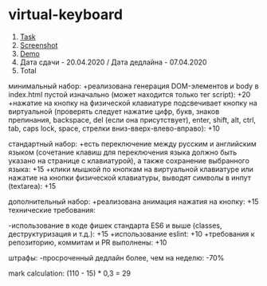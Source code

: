 # virtual-keyboard
1. [Task](https://github.com/rolling-scopes-school/tasks/blob/master/tasks/codejam-virtual-keyboard.md)
2. [Screenshot](https://imgur.com/a/5WVJulb)
3. [Demo](https://alekchaik.github.io/codejam-virtual-keyboard/)
4. Дата сдачи - 20.04.2020 / Дата дедлайна - 07.04.2020
5. Total

минимальный набор:
+реализована генерация DOM-элементов и body в index.html пустой изначально (может находится только тег script): +20
+нажатие на кнопку на физической клавиатуре подсвечивает кнопку на виртуальной (проверять следует нажатие цифр, букв, знаков препинания, backspace, del (если она присутствует), enter, shift, alt, ctrl, tab, caps lock, space, стрелки вниз-вверх-влево-вправо): +10

стандартный набор:
+есть переключение между русским и английским языком (сочетание клавиш для переключения языка должно быть указано на странице с клавиатурой), а также сохранение выбранного языка: +15
+клики мышкой по кнопкам на виртуальной клавиатуре или нажатие на кнопки физической клавиатуры, выводят символы в инпут (textarea): +15

дополнительный набор:
+реализована анимация нажатия на кнопку: +15
технические требования:

-использование в коде фишек стандарта ES6 и выше (classes, деструктуризация и т.д.): +15
+использование eslint: +10
+требования к репозиторию, коммитам и PR выполнены: +10

штрафы:
-просроченный дедлайн более, чем на неделю: -70%

mark calculation:
(110 - 15) * 0,3 = 29
